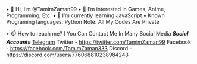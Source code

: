 • 👋 Hi, I’m @TamimZaman99
• 👀 I’m interested in Games, Anime, Programming, Etc.
• 🌱 I’m currently learning JavaScript
• Known Programing languages: Python
Note: All My Codes Are Private

• 📫 How to reach me? I You Can Contact Me In Many Social Media
***Social Accounts***
[Telegram](https://t.me/TamimZaman)
Twitter - https://twitter.com/TamimZaman99
Facebook - https://facebook.com/TamimZaman333
Discord - https://discord.com/users/776068810238984243

<!---
TamimZaman99/TamimZaman99 is a ✨ special ✨ repository because its `README.md` (this file) appears on your GitHub profile.
You can click the Preview link to take a look at your changes.
--->
